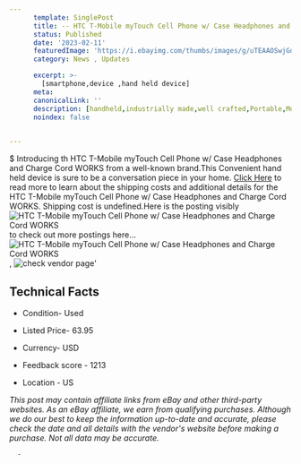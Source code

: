 ```yaml
---
      template: SinglePost
      title: -- HTC T-Mobile myTouch Cell Phone w/ Case Headphones and Charge Cord WORKS
      status: Published
      date: '2023-02-11'
      featuredImage: 'https://i.ebayimg.com/thumbs/images/g/uTEAAOSwjGdjjWHC/s-l225.jpg'
      category: News , Updates

      excerpt: >-
        [smartphone,device ,hand held device]
      meta:
      canonicalLink: ''
      description: [handheld,industrially made,well crafted,Portable,Mobile,Compact,Convenient,Lightweight,Maneuverable,Man-portable,Miniature,Carriable,Hand-held,Light,Holdable,Transportable,Mobile device,Pocket-sized,On-the-go,Wireless,Cordless,Compact size,Convenient size, smartphone,device ,hand held device]
      noindex: false
      

---
```

$
      Introducing th HTC T-Mobile myTouch Cell Phone w/ Case Headphones and Charge Cord WORKS from a well-known brand.This Convenient hand held device is sure to be a conversation piece in your home. [Click Here](https://www.ebay.com/itm/325450582211?hash=item4bc65dc8c3%3Ag%3AuTEAAOSwjGdjjWHC&mkevt=1&mkcid=1&mkrid=711-53200-19255-0&campid=%253CePNCampaignId%253E&customid=%253CreferenceId%253E&toolid=10049) to read more to learn about the shipping costs and additional details for the HTC T-Mobile myTouch Cell Phone w/ Case Headphones and Charge Cord WORKS. Shipping cost is undefined.Here is the posting visibly ![HTC T-Mobile myTouch Cell Phone w/ Case Headphones and Charge Cord WORKS](https://i.ebayimg.com/thumbs/images/g/uTEAAOSwjGdjjWHC/s-l225.jpg) to check out more postings here... ![HTC T-Mobile myTouch Cell Phone w/ Case Headphones and Charge Cord WORKS](https://i.ebayimg.com/images/g/uTEAAOSwjGdjjWHC/s-l1600.jpg), ![check vendor page](https://origin-galleryplus.ebayimg.com/ws/web/325450582211_2_0_1/225x225.jpg,https://origin-galleryplus.ebayimg.com/ws/web/325450582211_3_0_1/225x225.jpg,https://origin-galleryplus.ebayimg.com/ws/web/325450582211_4_0_1/225x225.jpg,https://origin-galleryplus.ebayimg.com/ws/web/325450582211_5_0_1/225x225.jpg,https://origin-galleryplus.ebayimg.com/ws/web/325450582211_6_0_1/225x225.jpg,https://origin-galleryplus.ebayimg.com/ws/web/325450582211_7_0_1/225x225.jpg)'

      

 ## Technical Facts 



     
      

 - Condition- Used 


      

 - Listed Price- 63.95 


      

 - Currency- USD 


      

 - Feedback score - 1213 


      

 - Location - US 


      
      

 *_This post may contain affiliate links from eBay and other third-party websites. As an eBay affiliate, we earn from qualifying purchases. Although we do our best to keep the information up-to-date and accurate, please check the date and all details with the vendor's website before making a purchase. Not all data may be accurate._*




      -

